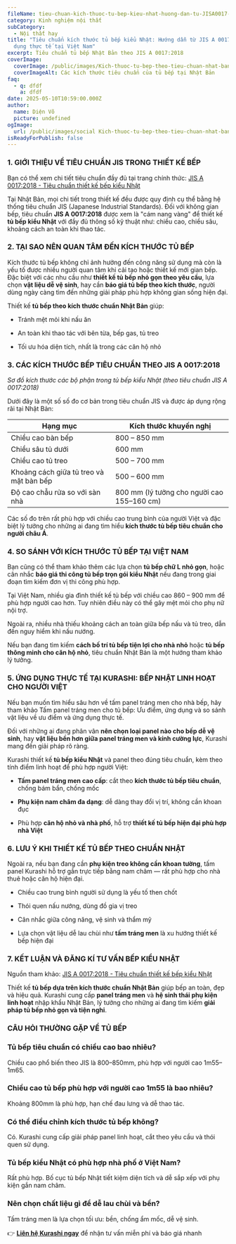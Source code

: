 ```yaml
---
fileName: tieu-chuan-kich-thuoc-tu-bep-kieu-nhat-huong-dan-tu-JISA0017-va-ung-dung-thuc-te-tai-viet-nam
category: Kinh nghiệm nội thất
subCategory:
  - Nội thất hay
title: "Tiêu chuẩn kích thước tủ bếp kiểu Nhật: Hướng dẫn từ JIS A 0017 và ứng
  dụng thực tế tại Việt Nam"
excerpt: Tiêu chuẩn tủ bếp Nhật Bản theo JIS A 0017:2018
coverImage:
  coverImage: /public/images/Kich-thuoc-tu-bep-theo-tieu-chuan-nhat-ban.svg
  coverImageAlt: Các kích thước tiêu chuẩn của tủ bếp tại Nhật Bản
faq:
  - q: dfdf
    a: dfdf
date: 2025-05-10T10:59:00.000Z
author:
  name: Diện Võ
  picture: undefined
ogImage:
  url: /public/images/social Kich-thuoc-tu-bep-theo-tieu-chuan-nhat-ban-01.jpg
isReadyForPublish: false
---
```

### 1\. GIỚI THIỆU VỀ TIÊU CHUẨN JIS TRONG THIẾT KẾ BẾP

Bạn có thể xem chi tiết tiêu chuẩn đầy đủ tại trang chính thức: [JIS A 0017:2018 - Tiêu chuẩn thiết kế bếp kiểu Nhật](https://kikakurui.com/a0/A0017-2018-01.html)

Tại Nhật Bản, mọi chi tiết trong thiết kế đều được quy định cụ thể bằng hệ thống tiêu chuẩn JIS (Japanese Industrial Standards). Đối với không gian bếp, tiêu chuẩn **JIS A 0017:2018** được xem là "cám nang vàng" để thiết kế **tủ bếp kiểu Nhật** với đầy đủ thông số kỹ thuật như: chiều cao, chiều sâu, khoảng cách an toàn khi thao tác.

### 2\. TẠI SAO NÊN QUAN TÂM ĐẾN KÍCH THƯỚC TỦ BẾP

Kích thước tủ bếp không chỉ ảnh hưởng đến công năng sử dụng mà còn là yếu tố được nhiều người quan tâm khi cải tạo hoặc thiết kế mới gian bếp. Đặc biệt với các nhu cầu như **thiết kế tủ bếp nhỏ gọn theo yêu cầu**, lựa chọn **vật liệu dễ vệ sinh**, hay cần **báo giá tủ bếp theo kích thước**, người dùng ngày càng tìm đến những giải pháp phù hợp không gian sống hiện đại.

Thiết kế **tủ bếp theo kích thước chuẩn Nhật Bản** giúp:

*   Tránh mệt mỏi khi nấu ăn
    
*   An toàn khi thao tác với bên từa, bếp gas, tủ treo
    
*   Tối ưu hóa diện tích, nhất là trong các căn hộ nhỏ
    

### 3\. CÁC KÍCH THƯỚC BẾP TIÊU CHUẨN THEO JIS A 0017:2018

_Sơ đồ kích thước các bộ phận trong tủ bếp kiểu Nhật (theo tiêu chuẩn JIS A 0017:2018)_

Dưới đây là một số số đo cơ bản trong tiêu chuẩn JIS và được áp dụng rộng rãi tại Nhật Bản:

| Hạng mục | Kích thước khuyến nghị |
| --- | --- |
| Chiều cao bàn bếp | 800 – 850 mm |
| Chiều sâu tủ dưới | 600 mm |
| Chiều cao tủ treo | 500 – 700 mm |
| Khoảng cách giữa tủ treo và mặt bàn bếp | 500 – 600 mm |
| Độ cao chẫu rửa so với sàn nhà | 800 mm (lý tưởng cho người cao 155–160 cm) |

Các số đo trên rất phù hợp với chiều cao trung bình của người Việt và đặc biệt lý tưởng cho những ai đang tìm hiểu **kích thước tủ bếp tiêu chuẩn cho người châu Á**.

### 4\. SO SÁNH VỚI KÍCH THƯỚC TỦ BẾP TẠI VIỆT NAM

Bạn cũng có thể tham khảo thêm các lựa chọn **tủ bếp chữ L nhỏ gọn**, hoặc cân nhắc **báo giá thi công tủ bếp trọn gói kiểu Nhật** nếu đang trong giai đoạn tìm kiếm đơn vị thi công phù hợp.

Tại Việt Nam, nhiều gia đình thiết kế tủ bếp với chiều cao 860 – 900 mm để phù hợp người cao hơn. Tuy nhiên điều này có thể gây mệt mỏi cho phụ nữ nội trợ.

Ngoài ra, nhiều nhà thiếu khoảng cách an toàn giữa bếp nấu và tủ treo, dẫn đến nguy hiểm khi nấu nướng.

Nếu bạn đang tìm kiếm **cách bố trí tủ bếp tiện lợi cho nhà nhỏ** hoặc **tủ bếp thông minh cho căn hộ nhỏ**, tiêu chuẩn Nhật Bản là một hướng tham khảo lý tưởng.

### 5\. ỨNG DỤNG THỰC TẾ TẠI KURASHI: BẾP NHẬT LINH HOẠT CHO NGƯỜI VIỆT

Nếu bạn muốn tìm hiểu sâu hơn về tấm panel tráng men cho nhà bếp, hãy tham khảo Tấm panel tráng men cho tủ bếp: Ưu điểm, ứng dụng và so sánh vật liệu về ưu điểm và ứng dụng thực tế.

Đối với những ai đang phân vân **nên chọn loại panel nào cho bếp dễ vệ sinh**, hay **vật liệu bền hơn giữa panel tráng men và kính cường lực**, Kurashi mang đến giải pháp rõ ràng.

Kurashi thiết kế **tủ bếp kiểu Nhật** và panel theo đúng tiêu chuẩn, kèm theo tính điểm linh hoạt để phù hợp người Việt:

*   **Tấm panel tráng men cao cấp**: cắt theo **kích thước tủ bếp tiêu chuẩn**, chống bám bẩn, chống mốc
    
*   **Phụ kiện nam châm đa dạng**: dễ dàng thay đổi vị trí, không cần khoan đục
    
*   Phù hợp **căn hộ nhỏ và nhà phố**, hỗ trợ **thiết kế tủ bếp hiện đại phù hợp nhà Việt**
    

### 6\. LƯU Ý KHI THIẾT KẾ TỦ BẾP THEO CHUẨN NHẬT

Ngoài ra, nếu bạn đang cần **phụ kiện treo không cần khoan tường**, tấm panel Kurashi hỗ trợ gắn trực tiếp bằng nam châm — rất phù hợp cho nhà thuê hoặc căn hộ hiện đại.

*   Chiều cao trung bình người sử dụng là yếu tố then chốt
    
*   Thói quen nấu nướng, dùng đồ gia vị treo
    
*   Cân nhắc giữa công năng, vệ sinh và thẩm mỹ
    
*   Lựa chọn vật liệu dễ lau chùi như **tấm tráng men** là xu hướng thiết kế bếp hiện đại
    

### 7\. KẾT LUẬN VÀ ĐĂNG KÍ TƯ VẤN BẾP KIỂU NHẬT

Nguồn tham khảo: [JIS A 0017:2018 - Tiêu chuẩn thiết kế bếp kiểu Nhật](https://kikakurui.com/a0/A0017-2018-01.html)

Thiết kế **tủ bếp dựa trên kích thước chuẩn Nhật Bản** giúp bếp an toàn, đẹp và hiệu quả. Kurashi cung cấp **panel tráng men** và **hệ sinh thái phụ kiện linh hoạt** nhập khẩu Nhật Bản, lý tưởng cho những ai đang tìm kiếm **giải pháp tủ bếp nhỏ gọn và tiện nghi**.

### CÂU HỎI THƯỜNG GẶP VỀ TỦ BẾP

### **Tủ bếp tiêu chuẩn có chiều cao bao nhiêu?**

Chiều cao phổ biến theo JIS là 800–850mm, phù hợp với người cao 1m55–1m65.

### **Chiều cao tủ bếp phù hợp với người cao 1m55 là bao nhiêu?**

Khoảng 800mm là phù hợp, hạn chế đau lưng và dễ thao tác.

### **Có thể điều chỉnh kích thước tủ bếp không?**

Có. Kurashi cung cấp giải pháp panel linh hoạt, cắt theo yêu cầu và thói quen sử dụng.

### **Tủ bếp kiểu Nhật có phù hợp nhà phố ở Việt Nam?**

Rất phù hợp. Bố cục tủ bếp Nhật tiết kiệm diện tích và dễ sắp xếp với phụ kiện gắn nam châm.

### **Nên chọn chất liệu gì để dễ lau chùi và bền?**

Tấm tráng men là lựa chọn tối ưu: bền, chống ẩm mốc, dễ vệ sinh.

👉 [**Liên hệ Kurashi ngay**](https://www.kurashi.com.vn/lien-he) để nhận tư vấn miễn phí và báo giá nhanh